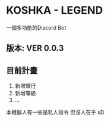 # KOSHKA - LEGEND
一個多功能的Discord Bot
## 版本: VER 0.0.3
## 目前計畫
1. 新增銀行
2. 新增等級
3. ...

本機器人有一些是私人指令
但沒人在乎 xD
